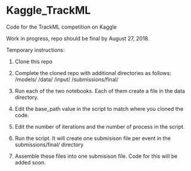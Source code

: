 # Kaggle_TrackML
Code for the TrackML competition on Kaggle

Work in progress, repo should be final by August 27, 2018.

Temporary instructions:

1. Clone this repo
2. Complete the cloned repo with additional directories as follows:
<root of your cloned repo>/models/
                          /data/
                          /input/
                          /submissions/final/
  
 2. Run each of the two notebooks.  Each of them create a file in the data directory.
 3. Edit the base_path value in the script to match where you cloned the code.
 4. Edit the number of iterations and the number of process in the script.
 5. Run the script.  It will create one submisison file per event in the submissions/final/ directory
 6. Assemble these files into one submisison file.  Code for this will be added soon.
